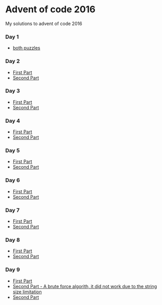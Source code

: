 # Advent of code 2016

My solutions to advent of code 2016

### Day 1
* [both puzzles](https://github.com/RRoggia/roggia-advent-of-code-2016/blob/0cfd3054aa4c75c24d318239ccad3368034b1742/day1/day1.js)

### Day 2
* [First Part](https://github.com/RRoggia/roggia-advent-of-code-2016/blob/ae956fb28f02632333ad4aede90fd27cab2a5505/day2/day2.js)
* [Second Part](https://github.com/RRoggia/roggia-advent-of-code-2016/blob/035ae8ac1e69ad974577d9bfd5214bb094405c32/day2/day2.js)

### Day 3
* [First Part](https://github.com/RRoggia/roggia-advent-of-code-2016/blob/4016cfe081794e1f84ce0ba692dfd14dcd47e543/day3/day3.js)
* [Second Part](https://github.com/RRoggia/roggia-advent-of-code-2016/blob/d3d6dcd9e98b78eeda0c5c9d75707aabeb3be967/day3/day3.js)

### Day 4
* [First Part](https://github.com/RRoggia/roggia-advent-of-code-2016/blob/2ead4e4a8bab0f33c6a63520573971b6b8830f24/day4/day4.js)
* [Second Part](https://github.com/RRoggia/roggia-advent-of-code-2016/blob/c865695d880c4f91214c9a478d8c5d1ac0f808d5/day4/day4.js)

### Day 5 
* [First Part](https://github.com/RRoggia/roggia-advent-of-code-2016/blob/91cfbbe3bda5f293c7960c7edb71e9070a976f94/day5/day5.js)
* [Second Part](https://github.com/RRoggia/roggia-advent-of-code-2016/blob/175eee549c9e0bc53e4c3bd90ba66268b3f400c3/day5/day5.js)

### Day 6 
* [First Part](https://github.com/RRoggia/roggia-advent-of-code-2016/blob/ca9bd342c7b736b1e7c3690a2f2ba5e1198517eb/day6/day6.js)
* [Second Part](https://github.com/RRoggia/roggia-advent-of-code-2016/blob/96965f819274088939605986e3b8350497ca1b6e/day6/day6.js)

### Day 7
* [First Part](https://github.com/RRoggia/roggia-advent-of-code-2016/blob/63daf9a0662b337e2102f42d4ea5534ba1f3e0b9/day7/day7.js)
* [Second Part](https://github.com/RRoggia/roggia-advent-of-code-2016/blob/32a6d84ab984464be085866c7044b7c0093db3dc/day7/day7.js)

### Day 8
* [First Part](https://github.com/RRoggia/roggia-advent-of-code-2016/blob/4d67266538a426a6365437e7fa199945834e6aca/day8/day8.js)
* [Second Part](https://github.com/RRoggia/roggia-advent-of-code-2016/blob/7d63607e23700107aaab9ddb96af7ef0259eac99/day8/day8.js)

### Day 9
* [First Part](https://github.com/RRoggia/roggia-advent-of-code-2016/blob/0f07ff1616203366ab58cc10bc06eb2c2311ee35/day9/day9.js)
* [Second Part - A brute force algorith, it did not work due to the string size limitation](https://github.com/RRoggia/roggia-advent-of-code-2016/blob/0675683687b2b1d8e4ff9c46235538dd2f62fde8/day9/day9.js)
* [Second Part]()
